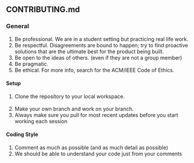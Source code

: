 ## CONTRIBUTING.md

### General
1. Be professional. We are in a student setting but practicing real life work.
2. Be respectful. Disagreements are bound to happen; try to find proactive solutions that are the ultimate best
for the product being built.
3. Be open to the ideas of others. (even if they are not a group member)
4. Be pragmatic.
5. Be ethical. For more info, search for the ACM/IEEE Code of Ethics.

#### Setup
1. Clone the repository to your local workspace. <br/> <br/>
2. Make your own branch and work on your branch.
3. Always make sure you pull for most recent updates before you start working each session

#### Coding Style
1. Comment as much as possible (and as much detail as possible)
2. We should be able to understand your code just from your comments
